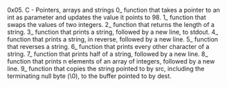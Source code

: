 0x05. C - Pointers, arrays and strings
0_ function that takes a pointer to an int as parameter and updates the value it points to 98.
1_ function that swaps the values of two integers.
2_ function that returns the length of a string.
3_ function that prints a string, followed by a new line, to stdout.
4_  function that prints a string, in reverse, followed by a new line.
5_  function that reverses a string.
6_  function that prints every other character of a string.
7_ function that prints half of a string, followed by a new line.
8_  function that prints n elements of an array of integers, followed by a new line.
9_ function that copies the string pointed to by src, including the terminating null byte (\0), to the buffer pointed to by dest.
